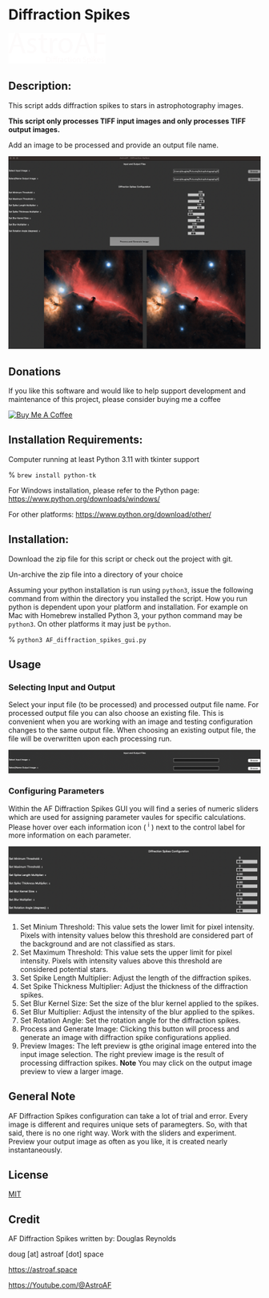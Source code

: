 # Diffraction Spikes

![AF Diffraction Spikes](/assets/astroAF_logo2.png "AF Diffraction Spikes")

## Description:
This script adds diffraction spikes to stars in astrophotography images.

**This script only processes TIFF input images and only processes TIFF output images.**

Add an image to be processed and provide an output file name.

![AF Diffraction Spikes](/assets/ui_view.png "AF Diffraction Spikes")

## Donations
If you like this software and would like to help support development and maintenance of this project, please consider buying me a coffee

<a href="https://www.buymeacoffee.com/AstroAF" target="_blank"><img src="https://cdn.buymeacoffee.com/buttons/v2/default-yellow.png" alt="Buy Me A Coffee" style="height: 60px !important;width: 217px !important;" ></a>

## Installation Requirements:
Computer running at least Python 3.11 with tkinter support

% `brew install python-tk`

For Windows installation, please refer to the Python page:
https://www.python.org/downloads/windows/

For other platforms:
https://www.python.org/download/other/

## Installation:
Download the zip file for this script or check out the project with git.

Un-archive the zip file into a directory of your choice

Assuming your python installation is run using `python3`, issue the following command from within the directory you installed the script.  How you run python is dependent upon your platform and installation.  For example on Mac with Homebrew installed Python 3, your python command may be `python3`.  On other platforms it may just be `python`.

% `python3 AF_diffraction_spikes_gui.py`

## Usage
### Selecting Input and Output
Select your input file (to be processed) and processed output file name.  For processed output file you can also choose an existing file.  This is convenient when you are working with an image and testing configuration changes to the same output file.  When choosing an existing output file, the file will be overwritten upon each processing run.

![Seleting Input and Output Image Selections](/assets/input_output.png "Input and Output Image Selections")

### Configuring Parameters
Within the AF Diffraction Spikes GUI you will find a series of numeric sliders which are used for assigning parameter vaules for specific calculations.  Please hover over each information icon ( <sup>i</sup> ) next to the control label for more information on each parameter.

![Setting Configuration Parameters](/assets/configuration.png "Setting Configuration Parameters")

1. Set Minium Threshold: This value sets the lower limit for pixel intensity. Pixels with intensity values below this threshold are considered part of the background and are not classified as stars.
2. Set Maximum Threshold: This value sets the upper limit for pixel intensity. Pixels with intensity values above this threshold are considered potential stars.
3. Set Spike Length Multiplier: Adjust the length of the diffraction spikes.
4. Set Spike Thickness Multiplier: Adjust the thickness of the diffraction spikes.
5. Set Blur Kernel Size: Set the size of the blur kernel applied to the spikes.
6. Set Blur Multiplier: Adjust the intensity of the blur applied to the spikes.
7. Set Rotation Angle: Set the rotation angle for the diffraction spikes.
8. Process and Generate Image: Clicking this button will process and generate an image with diffraction spike configurations applied.
9. Preview Images: The left preview is gthe original image entered into the input image selection.  The right preview image is the result of processing diffraction spikes.
**Note** You may click on the output image preview to view a larger image.

## General Note
AF Diffraction Spikes configuration can take a lot of trial and error.  Every image is different and requires unique sets of paramegters.  So, with that said, there is no one right way.  Work with the sliders and experiment.  Preview your output image as often as you like, it is created nearly instantaneously.

## License
[MIT](./LICENSE)

## Credit
AF Diffraction Spikes written by: Douglas Reynolds

doug [at] astroaf [dot] space

https://astroaf.space

https://Youtube.com/@AstroAF
